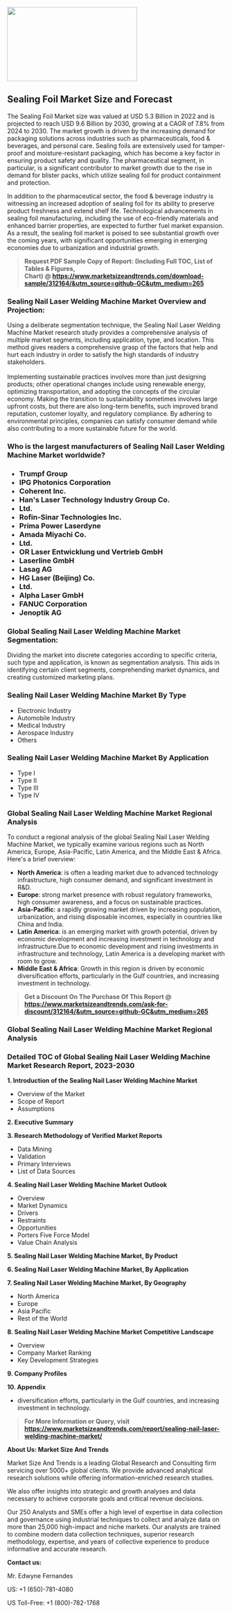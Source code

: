 <p><img class="alignnone size-medium wp-image-20088" src="https://ffe5etoiles.com/wp-content/uploads/2024/12/MST1-300x171.png" alt="" width="300" height="171" /></p><h2>Sealing Foil Market Size and Forecast</h2><p>The Sealing Foil Market size was valued at USD 5.3 Billion in 2022 and is projected to reach USD 9.6 Billion by 2030, growing at a CAGR of 7.8% from 2024 to 2030. The market growth is driven by the increasing demand for packaging solutions across industries such as pharmaceuticals, food & beverages, and personal care. Sealing foils are extensively used for tamper-proof and moisture-resistant packaging, which has become a key factor in ensuring product safety and quality. The pharmaceutical segment, in particular, is a significant contributor to market growth due to the rise in demand for blister packs, which utilize sealing foil for product containment and protection.</p><p>In addition to the pharmaceutical sector, the food & beverage industry is witnessing an increased adoption of sealing foil for its ability to preserve product freshness and extend shelf life. Technological advancements in sealing foil manufacturing, including the use of eco-friendly materials and enhanced barrier properties, are expected to further fuel market expansion. As a result, the sealing foil market is poised to see substantial growth over the coming years, with significant opportunities emerging in emerging economies due to urbanization and industrial growth.</p></p><blockquote id="" class=""><strong>Request PDF Sample Copy of Report: (Including Full TOC, List of Tables &amp; Figures, Chart)&nbsp;@&nbsp;<strong><a href="https://www.marketsizeandtrends.com/download-sample/312164/&utm_source=github-GC&utm_medium=265" target="_blank">https://www.marketsizeandtrends.com/download-sample/312164/&utm_source=github-GC&utm_medium=265</a></strong></strong></blockquote><h3 id="" class="">Sealing Nail Laser Welding Machine Market&nbsp;Overview and Projection:</h3><p id="" class="">Using a deliberate segmentation technique, the Sealing Nail Laser Welding Machine Market research study provides a comprehensive analysis of multiple market segments, including application, type, and location. This method gives readers a comprehensive grasp of the factors that help and hurt each industry in order to satisfy the high standards of industry stakeholders. <br /> <br />Implementing sustainable practices involves more than just designing products; other operational changes include using renewable energy, optimizing transportation, and adopting the concepts of the circular economy. Making the transition to sustainability sometimes involves large upfront costs, but there are also long-term benefits, such improved brand reputation, customer loyalty, and regulatory compliance. By adhering to environmental principles, companies can satisfy consumer demand while also contributing to a more sustainable future for the world.</p><h3 id="" class="">Who is the largest manufacturers of&nbsp;Sealing Nail Laser Welding Machine Market worldwide?</h3><h3 class=""><p><ul><li>Trumpf Group </li><li> IPG Photonics Corporation </li><li> Coherent Inc. </li><li> Han's Laser Technology Industry Group Co. </li><li> Ltd. </li><li> Rofin-Sinar Technologies Inc. </li><li> Prima Power Laserdyne </li><li> Amada Miyachi Co. </li><li> Ltd. </li><li> OR Laser Entwicklung und Vertrieb GmbH </li><li> Laserline GmbH </li><li> Lasag AG </li><li> HG Laser (Beijing) Co. </li><li> Ltd. </li><li> Alpha Laser GmbH </li><li> FANUC Corporation </li><li> Jenoptik AG</li></ul></p></h3><h3 id="" class="">Global&nbsp;Sealing Nail Laser Welding Machine Market Segmentation:</h3><p id="" class="">Dividing the market into discrete categories according to specific criteria, such type and application, is known as segmentation analysis. This aids in identifying certain client segments, comprehending market dynamics, and creating customized marketing plans.</p><h3 id="" class="">Sealing Nail Laser Welding Machine Market&nbsp;By Type</h3><p><p><ul><li>Electronic Industry</li><li> Automobile Industry</li><li> Medical Industry</li><li> Aerospace Industry</li><li> Others</p></li></ul></p></p><h3 id="" class="">Sealing Nail Laser Welding Machine Market&nbsp;By Application</h3><p class=""><p><ul><li>Type I</li><li> Type II</li><li> Type III</li><li> Type IV</li></ul></p></p><h3 id="" class="">Global Sealing Nail Laser Welding Machine Market Regional Analysis</h3><p id="" class="">To conduct a regional analysis of the global Sealing Nail Laser Welding Machine Market, we typically examine various regions such as North America, Europe, Asia-Pacific, Latin America, and the Middle East &amp; Africa. Here's a brief overview:</p><ul><li><strong>North America</strong>: is often a leading market due to advanced technology infrastructure, high consumer demand, and significant investment in R&amp;D.</li><li><strong>Europe</strong>: strong market presence with robust regulatory frameworks, high consumer awareness, and a focus on sustainable practices.</li><li><strong>Asia-Pacific</strong>: a rapidly growing market driven by increasing population, urbanization, and rising disposable incomes, especially in countries like China and India.</li><li><strong>Latin America</strong>: is an emerging market with growth potential, driven by economic development and increasing investment in technology and infrastructure.Due to economic development and rising investments in infrastructure and technology, Latin America is a developing market with room to grow.</li><li><strong>Middle East &amp; Africa</strong>: Growth in this region is driven by economic diversification efforts, particularly in the Gulf countries, and increasing investment in technology.</li></ul><blockquote id="" class=""><strong>Get a Discount On The Purchase Of This Report @ <strong><a href="https://www.marketsizeandtrends.com/ask-for-discount/312164/&utm_source=github-GC&utm_medium=265" target="_blank">https://www.marketsizeandtrends.com/ask-for-discount/312164/&utm_source=github-GC&utm_medium=265</a></strong></strong></blockquote><h3 id="" class="">Global Sealing Nail Laser Welding Machine Market Regional Analysis</h3><h3 id="" class="">Detailed TOC of Global Sealing Nail Laser Welding Machine Market Research Report, 2023-2030</h3><p id="" class=""><strong>1. Introduction of the Sealing Nail Laser Welding Machine Market</strong></p><ul><li>Overview of the Market</li><li>Scope of Report</li><li>Assumptions</li></ul><p id="" class=""><strong>2. Executive Summary</strong></p><p id="" class=""><strong>3. Research Methodology of Verified Market Reports</strong></p><ul><li>Data Mining</li><li>Validation</li><li>Primary Interviews</li><li>List of Data Sources</li></ul><p id="" class=""><strong>4. Sealing Nail Laser Welding Machine Market Outlook</strong></p><ul><li>Overview</li><li>Market Dynamics</li><li>Drivers</li><li>Restraints</li><li>Opportunities</li><li>Porters Five Force Model</li><li>Value Chain Analysis</li></ul><p id="" class=""><strong>5. Sealing Nail Laser Welding Machine Market, By Product</strong></p><p id="" class=""><strong>6. Sealing Nail Laser Welding Machine Market, By Application</strong></p><p id="" class=""><strong>7. Sealing Nail Laser Welding Machine Market, By Geography</strong></p><ul><li>North America</li><li>Europe</li><li>Asia Pacific</li><li>Rest of the World</li></ul><p id="" class=""><strong>8. Sealing Nail Laser Welding Machine Market Competitive Landscape</strong></p><ul><li>Overview</li><li>Company Market Ranking</li><li>Key Development Strategies</li></ul><p id="" class=""><strong>9. Company Profiles</strong></p><p id="" class=""><strong>10. Appendix</strong></p><ul><li>diversification efforts, particularly in the Gulf countries, and increasing investment in technology.</li></ul><blockquote id="" class=""><strong>For More Information or Query, visit <strong><strong><a href="https://www.marketsizeandtrends.com/report/sealing-nail-laser-welding-machine-market/" target="_blank">https://www.marketsizeandtrends.com/report/sealing-nail-laser-welding-machine-market/</a></strong></strong></strong></blockquote><p id="" class=""><strong>About Us: Market Size And Trends</strong></p><p id="" class="">Market Size And Trends is a leading Global Research and Consulting firm servicing over 5000+ global clients. We provide advanced analytical research solutions while offering information-enriched research studies.</p><p id="" class="">We also offer insights into strategic and growth analyses and data necessary to achieve corporate goals and critical revenue decisions.</p><p id="" class="">Our 250 Analysts and SMEs offer a high level of expertise in data collection and governance using industrial techniques to collect and analyze data on more than 25,000 high-impact and niche markets. Our analysts are trained to combine modern data collection techniques, superior research methodology, expertise, and years of collective experience to produce informative and accurate research.</p><p id="" class=""><strong>Contact us:</strong></p><p id="" class="">Mr. Edwyne Fernandes</p><p id="" class="">US: +1 (650)-781-4080</p><p id="" class="">US Toll-Free: +1 (800)-782-1768</p>

